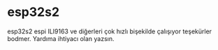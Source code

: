 # esp32s2
esp32s2 espi ILI9163 ve diğerleri çok hızlı bişekilde çalışıyor teşekürler bodmer. Yardıma ihtiyacı olan yazsın.
